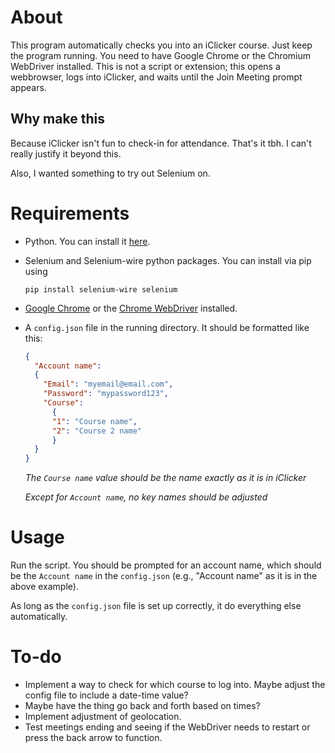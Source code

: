 # About
This program automatically checks you into an iClicker course. Just keep the program running. You need to have Google Chrome or the Chromium WebDriver installed. This is not a script or extension; this opens a webbrowser, logs into iClicker, and waits until the Join Meeting prompt appears.

## Why make this

Because iClicker isn't fun to check-in for attendance. That's it tbh. I can't really justify it beyond this.

Also, I wanted something to try out Selenium on. 

# Requirements

* Python. You can install it [here](https://www.python.org/downloads/).
* Selenium and Selenium-wire python packages. You can install via pip using

  ```
  pip install selenium-wire selenium
  ```
* [Google Chrome](https://www.google.com/chrome/) or the [Chrome WebDriver](https://sites.google.com/chromium.org/driver/) installed.
* A `config.json` file in the running directory. It should be formatted like this:

  ```json
  {
    "Account name":
    {
      "Email": "myemail@email.com",
      "Password": "mypassword123",
      "Course":
        {
        "1": "Course name",
        "2": "Course 2 name"
        }
    }
  }
  ```
    *The `Course name` value should be the name exactly as it is in iClicker*
    
    *Except for `Account name`, no key names should be adjusted*

# Usage

Run the script. You should be prompted for an account name, which should be the `Account name` in the `config.json` (e.g., "Account name" as it is in the above example).

As long as the `config.json` file is set up correctly, it do everything else automatically.

# To-do

* Implement a way to check for which course to log into. Maybe adjust the config file to include a date-time value?
* Maybe have the thing go back and forth based on times?
* Implement adjustment of geolocation.
* Test meetings ending and seeing if the WebDriver needs to restart or press the back arrow to function.
